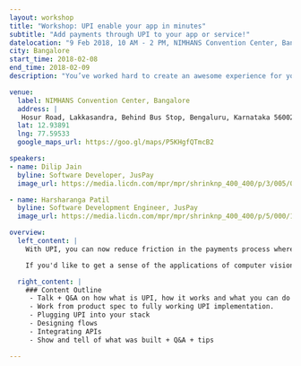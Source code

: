 ```yaml
---
layout: workshop
title: "Workshop: UPI enable your app in minutes"
subtitle: "Add payments through UPI to your app or service!"
datelocation: "9 Feb 2018, 10 AM - 2 PM, NIMHANS Convention Center, Bangalore"
city: Bangalore
start_time: 2018-02-08
end_time: 2018-02-09
description: "You’ve worked hard to create an awesome experience for your customers in your app, but you know that the payment experience is sub-optimal. It’s time to change that. Learn how to integrated with UPI into your app in this hands-on workshop"

venue:
  label: NIMHANS Convention Center, Bangalore
  address: |
   Hosur Road, Lakkasandra, Behind Bus Stop, Bengaluru, Karnataka 560029
  lat: 12.93891
  lng: 77.59533
  google_maps_url: https://goo.gl/maps/P5KHgfQTmcB2

speakers:
- name: Dilip Jain
  byline: Software Developer, JusPay
  image_url: https://media.licdn.com/mpr/mpr/shrinknp_400_400/p/3/005/04e/22c/13b5765.jpg

- name: Harsharanga Patil
  byline: Software Development Engineer, JusPay
  image_url: https://media.licdn.com/mpr/mpr/shrinknp_400_400/p/5/000/1dc/2c7/075f5a5.jpg

overview:
  left_content: |
    With UPI, you can now reduce friction in the payments process where it (almost) looks invisible. In this workshop, we show you how.

    If you'd like to get a sense of the applications of computer vision in e-commerce and interact with practitioners from the industry, this is a great place to be. RSVP now to reserve your spot!

  right_content: |
    ### Content Outline
     - Talk + Q&A on how what is UPI, how it works and what you can do with it. Deep dive into the APIs, best practices.
     - Work from product spec to fully working UPI implementation.
     - Plugging UPI into your stack 
     - Designing flows
     - Integrating APIs
     - Show and tell of what was built + Q&A + tips

---
```


